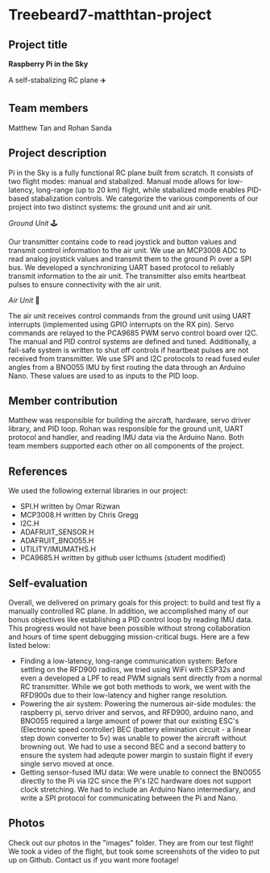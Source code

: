 # Treebeard7-matthtan-project

## Project title

**Raspberry Pi in the Sky** 

A self-stabalizing RC plane ✈️

## Team members

Matthew Tan and Rohan Sanda

## Project description

Pi in the Sky is a fully functional RC plane built from scratch. It consists of two flight modes: manual and stabalized.
Manual mode allows for low-latency, long-range (up to 20 km) flight, while stabalized mode enables PID-based stabalization
controls. We categorize the various components of our project into two distinct systems: the ground unit and air unit.

_Ground Unit_ 🕹️

Our transmitter contains code to read joystick and button values and transmit control information to the air unit. We use an
MCP3008 ADC to read analog joystick values and transmit them to the ground Pi over a SPI bus. We developed a synchronizing UART
based protocol to reliably transmit information to the air unit. The transmitter also emits heartbeat pulses to ensure connectivity with
the air unit.

_Air Unit_ 🎈

The air unit receives control commands from the ground unit using UART interrupts (implemented using GPIO interrupts on the RX pin).
Servo commands are relayed to the PCA9685 PWM servo control board over I2C. The manual and PID control systems are defined and
tuned. Additionally, a fail-safe system is written to shut off controls if heartbeat pulses are not received from transmitter. We
use SPI and I2C protocols to read fused euler angles from a BNO055 IMU by first routing the data through an Arduino Nano. These
values are used to as inputs to the PID loop.

## Member contribution

Matthew was responsible for building the aircraft, hardware, servo driver library, and PID loop. Rohan was responsible for the ground unit, UART protocol and handler, and reading IMU data via the Arduino Nano. Both team members supported each other on all components of the project.

## References

We used the following external libraries in our project:

- SPI.H written by Omar Rizwan
- MCP3008.H written by Chris Gregg
- I2C.H
- ADAFRUIT_SENSOR.H
- ADAFRUIT_BNO055.H
- UTILITY/IMUMATHS.H
- PCA9685.H written by github user lcthums (student modified)

## Self-evaluation

Overall, we delivered on primary goals for this project: to build and test fly a manually controlled RC plane. In addition, we
accomplished many of our bonus objectives like establishing a PID control loop by reading IMU data. This progress would not have
been possible without strong collaboration and hours of time spent debugging mission-critical bugs. Here are a few listed below:

- Finding a low-latency, long-range communication system: Before settling on the RFD900 radios, we tried using WiFi with ESP32s
  and even a developed a LPF to read PWM signals sent directly from a normal RC transmitter. While we got both methods to work,
  we went with the RFD900s due to their low-latency and higher range resolution.
- Powering the air system: Powering the numerous air-side modules: the raspberry pi, servo driver and servos, and RFD900, arduino nano, and BNO055 required a large amount of power that our existing ESC's (Electronic speed controller) BEC (battery elimination circuit - a linear step down converter to 5v) was unable to power the aircraft without browning out. We had to use a second BEC and a second battery to ensure the system had adequte power margin to sustain flight if every single servo moved at once.
- Getting sensor-fused IMU data: We were unable to connect the BNO055 directly to the Pi via I2C since the Pi's I2C hardware does not
  support clock stretching. We had to include an Arduino Nano intermediary, and write a SPI protocol for communicating between the Pi and Nano.

## Photos

Check out our photos in the "images" folder. They are from our test flight! We took a video of the flight, but took some screenshots of the video to put up on Github. Contact us if you want more footage! 

